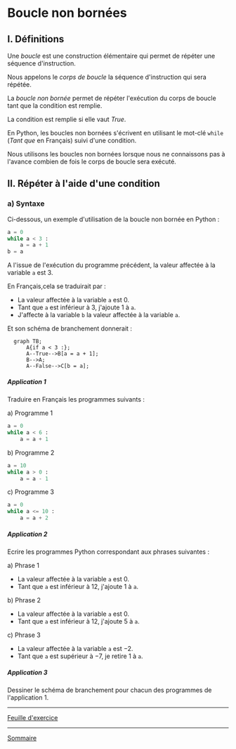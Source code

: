 # Boucle non bornées

## I. Définitions

Une *boucle* est une construction élémentaire qui permet de répéter une séquence d'instruction.

Nous appelons le *corps de boucle* la séquence d'instruction qui sera répétée.

La *boucle non bornée* permet de répéter l'exécution du corps de boucle tant que la condition est remplie.

La condition est remplie si elle vaut $True$.

En Python, les boucles non bornées s'écrivent en utilisant le mot-clé `while` (*Tant que* en Français) suivi d'une condition.

Nous utilisons les boucles non bornées lorsque nous ne connaissons pas à l'avance combien de fois le corps de boucle sera exécuté.

## II. Répéter à l'aide d'une condition

### a) Syntaxe

Ci-dessous, un exemple d'utilisation de la boucle non bornée en Python :

```python
a = 0
while a < 3 :
    a = a + 1
b = a
```

A l'issue de l'exécution du programme précédent, la valeur affectée à la variable `a` est $3$.

En Français,cela se traduirait par :

- La valeur affectée à la variable `a` est $0$.
- Tant que `a` est inférieur à $3$, j'ajoute $1$ à `a`.
- J'affecte à la variable `b` la valeur affectée à la variable `a`.

Et son schéma de branchement donnerait :

```mermaid
  graph TB;
      A{if a < 3 :};
      A--True-->B[a = a + 1];
      B-->A;
      A--False-->C[b = a];
```

##### Application 1

Traduire en Français les programmes suivants :

a) Programme 1

```python
a = 0
while a < 6 :
    a = a + 1
```

b) Programme 2

```python
a = 10
while a > 0 :
    a = a - 1
```

c) Programme 3

```python
a = 0
while a <= 10 :
    a = a + 2
```

##### Application 2

Ecrire les programmes Python correspondant aux phrases suivantes :

a) Phrase 1

- La valeur affectée à la variable `a` est $0$.
- Tant que `a` est inférieur à $12$, j'ajoute $1$ à `a`.

b) Phrase 2

- La valeur affectée à la variable `a` est $0$.
- Tant que `a` est inférieur à $12$, j'ajoute $5$ à `a`.

c) Phrase 3

- La valeur affectée à la variable `a` est $-2$.
- Tant que `a` est supérieur à $-7$, je retire $1$ à `a`.

##### Application 3

Dessiner le schéma de branchement pour chacun des programmes de l'application 1.
_______

[Feuille d'exercice](./Exercices/Exercices_boucles_non_bornees.md)

_______

[Sommaire](./../README.md)